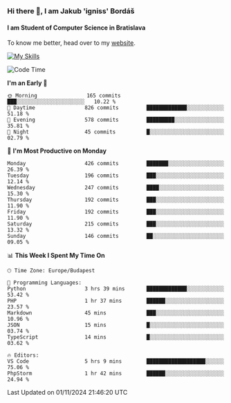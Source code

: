 ### Hi there 👋, I am Jakub 'igniss' Bordáš

#### I am Student of Computer Science in Bratislava
To know me better, head over to my [website](https://bordas.sk).

[![My Skills](https://skillicons.dev/icons?i=js,html,css,figma,svelte,java,kotlin,python,postgresql,typescript,nest,nodejs)](https://bordas.sk)


<!--START_SECTION:waka-->
![Code Time](http://img.shields.io/badge/Code%20Time-1%2C558%20hrs%2027%20mins-blue)

**I'm an Early 🐤** 

```text
🌞 Morning                165 commits         ███░░░░░░░░░░░░░░░░░░░░░░   10.22 % 
🌆 Daytime                826 commits         █████████████░░░░░░░░░░░░   51.18 % 
🌃 Evening                578 commits         █████████░░░░░░░░░░░░░░░░   35.81 % 
🌙 Night                  45 commits          █░░░░░░░░░░░░░░░░░░░░░░░░   02.79 % 
```
📅 **I'm Most Productive on Monday** 

```text
Monday                   426 commits         ███████░░░░░░░░░░░░░░░░░░   26.39 % 
Tuesday                  196 commits         ███░░░░░░░░░░░░░░░░░░░░░░   12.14 % 
Wednesday                247 commits         ████░░░░░░░░░░░░░░░░░░░░░   15.30 % 
Thursday                 192 commits         ███░░░░░░░░░░░░░░░░░░░░░░   11.90 % 
Friday                   192 commits         ███░░░░░░░░░░░░░░░░░░░░░░   11.90 % 
Saturday                 215 commits         ███░░░░░░░░░░░░░░░░░░░░░░   13.32 % 
Sunday                   146 commits         ██░░░░░░░░░░░░░░░░░░░░░░░   09.05 % 
```


📊 **This Week I Spent My Time On** 

```text
🕑︎ Time Zone: Europe/Budapest

💬 Programming Languages: 
Python                   3 hrs 39 mins       █████████████░░░░░░░░░░░░   53.42 % 
PHP                      1 hr 37 mins        ██████░░░░░░░░░░░░░░░░░░░   23.57 % 
Markdown                 45 mins             ███░░░░░░░░░░░░░░░░░░░░░░   10.96 % 
JSON                     15 mins             █░░░░░░░░░░░░░░░░░░░░░░░░   03.74 % 
TypeScript               14 mins             █░░░░░░░░░░░░░░░░░░░░░░░░   03.62 % 

🔥 Editors: 
VS Code                  5 hrs 9 mins        ███████████████████░░░░░░   75.06 % 
PhpStorm                 1 hr 42 mins        ██████░░░░░░░░░░░░░░░░░░░   24.94 % 
```


 Last Updated on 01/11/2024 21:46:20 UTC
<!--END_SECTION:waka-->

